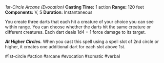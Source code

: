 *1st-Circle Arcane (Evocation)*
**Casting Time:** 1 action
**Range:** 120 feet
**Components:** V, S
**Duration:** Instantaneous

You create three darts that each hit a creature of your choice you can see within range. You can choose whether the darts hit the same creature or different creatures. Each dart deals 1d4 + 1 force damage to its target.

***At Higher Circles.*** When you cast this spell using a spell slot of 2nd circle or higher, it creates one additional dart for each slot above 1st.

#1st-circle #action #arcane #evocation #somatic #verbal
